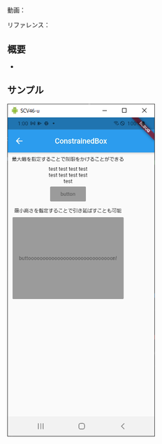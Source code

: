 #

動画：

リファレンス：

## 概要

-

## サンプル

![image-20210915010032218](img/%2348_ConstrainedBox/image-20210915010032218.png)
